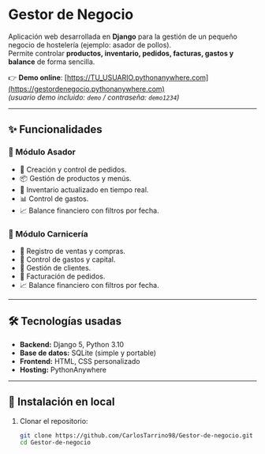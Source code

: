 # Gestor de Negocio

Aplicación web desarrollada en **Django** para la gestión de un pequeño negocio de hostelería (ejemplo: asador de pollos).  
Permite controlar **productos, inventario, pedidos, facturas, gastos y balance** de forma sencilla.

👉 **Demo online**: [https://TU_USUARIO.pythonanywhere.com](https://gestordenegocio.pythonanywhere.com)  
*(usuario demo incluido: `demo` / contraseña: `demo1234`)*

---

## ✨ Funcionalidades

### 🐓 Módulo Asador
- 📝 Creación y control de pedidos.
- 📦 Gestión de productos y menús.
- 🏪 Inventario actualizado en tiempo real.
- 📊 Control de gastos.
- 📈 Balance financiero con filtros por fecha.

### 🥩 Módulo Carnicería
- 🛒 Registro de ventas y compras.
- 💸 Control de gastos y capital.
- 👥 Gestión de clientes.
- 📑 Facturación de pedidos.
- 📈 Balance financiero con filtros por fecha.

---

## 🛠️ Tecnologías usadas

- **Backend:** Django 5, Python 3.10
- **Base de datos:** SQLite (simple y portable)
- **Frontend:** HTML, CSS personalizado
- **Hosting:** PythonAnywhere

---

## 🚀 Instalación en local

1. Clonar el repositorio:
   ```bash
   git clone https://github.com/CarlosTarrino98/Gestor-de-negocio.git
   cd Gestor-de-negocio
